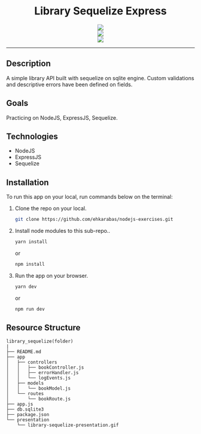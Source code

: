 <div align=center>
	<h1>Library Sequelize Express</h1>
</div>

<div align="center">
	<a href="https://transparent-peaceful-visage.glitch.me/">
		<img src="https://img.shields.io/badge/live-%23.svg?&style=for-the-badge&logo=www&logoColor=white%22&color=black">
	</a>
</div>

<div align="center">
	<a href="https://glitch.com/edit/#!/transparent-peaceful-visage/">
		<img src="https://img.shields.io/badge/remix-%23.svg?&style=for-the-badge&logo=www&logoColor=white%22&color=black">
	</a>
</div>

<div align="center">
	<img src="./presentation/library-sequelize-presentation.gif"/>
</div>

<hr>

## Description

A simple library API built with sequelize on sqlite engine. Custom validations and descriptive errors have been defined on fields.

## Goals

Practicing on NodeJS, ExpressJS, Sequelize.

## Technologies

- NodeJS
- ExpressJS
- Sequelize

## Installation

To run this app on your local, run commands below on the terminal:

1. Clone the repo on your local.

   ```bash
   git clone https://github.com/ehkarabas/nodejs-exercises.git
   ```

2. Install node modules to this sub-repo..

   ```bash
   yarn install
   ```

   or

   ```bash
   npm install
   ```

3. Run the app on your browser.

   ```bash
   yarn dev
   ```

   or

   ```bash
   npm run dev
   ```

## Resource Structure

```
library_sequelize(folder)
|
├── README.md
├── app
│   ├── controllers
│   │   ├── bookController.js
│   │   ├── errorHandler.js
│   │   └── logEvents.js
│   ├── models
│   │   └── bookModel.js
│   └── routes
│       └── bookRoute.js
├── app.js
├── db.sqlite3
├── package.json
└── presentation
    └── library-sequelize-presentation.gif
```
